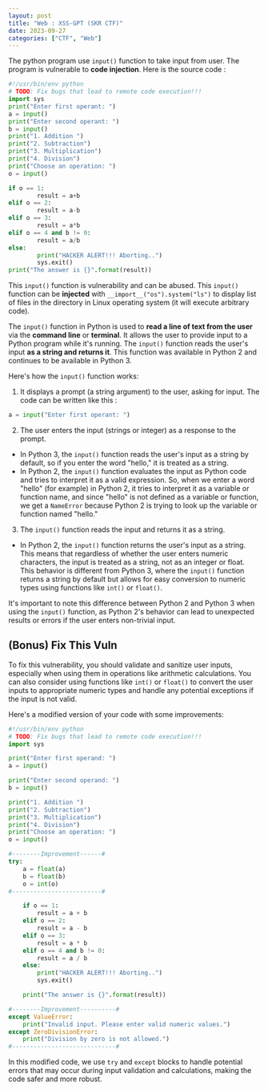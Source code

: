 ```yaml
---
layout: post
title: "Web : XSS-GPT (SKR CTF)"
date: 2023-09-27
categories: ["CTF", "Web"]
---
```

The python program use `input()` function to take input from user. The program is vulnerable to **code injection**. Here is the source code :

```python
#!/usr/bin/env python
# TODO: Fix bugs that lead to remote code execution!!!
import sys
print("Enter first operant: ")
a = input()
print("Enter second operant: ")
b = input()
print("1. Addition ")
print("2. Subtraction")
print("3. Multiplication")
print("4. Division")
print("Choose an operation: ")
o = input()

if o == 1:
        result = a+b
elif o == 2:
        result = a-b
elif o == 3:
        result = a*b
elif o == 4 and b != 0:
        result = a/b
else:
        print("HACKER ALERT!!! Aborting..")
        sys.exit()
print("The answer is {}".format(result))
```

This `input()` function is vulnerability and can be abused. This `input()` function can be **injected** with `__import__("os").system("ls")` to display list of files in the directory in Linux operating system (it will execute arbitrary code).

The `input()` function in Python is used to **read a line of text from the user** via the **command line** or **terminal**. It allows the user to provide input to a Python program while it's running. The `input()` function reads the user's input **as a string and returns it**. This function was available in Python 2 and continues to be available in Python 3.

Here's how the `input()` function works:

1) It displays a prompt (a string argument) to the user, asking for input. The code can be written like this :
```python
a = input("Enter first operant: ")
```

2) The user enters the input (strings or integer) as a response to the prompt.

- In Python 3, the `input()` function reads the user's input as a string by default, so if you enter the word "hello," it is treated as a string.
- In Python 2, the `input()` function evaluates the input as Python code and tries to interpret it as a valid expression. So, when we enter a word "hello" (for example) in Python 2, it tries to interpret it as a variable or function name, and since "hello" is not defined as a variable or function, we get a `NameError` because Python 2 is trying to look up the variable or function named "hello."

3) The `input()` function reads the input and returns it as a string.

- In Python 2, the `input()` function returns the user's input as a string. This means that regardless of whether the user enters numeric characters, the input is treated as a string, not as an integer or float. This behavior is different from Python 3, where the `input()` function returns a string by default but allows for easy conversion to numeric types using functions like `int()` or `float()`.

It's important to note this difference between Python 2 and Python 3 when using the `input()` function, as Python 2's behavior can lead to unexpected results or errors if the user enters non-trivial input.

## (Bonus) Fix This Vuln

To fix this vulnerability, you should validate and sanitize user inputs, especially when using them in operations like arithmetic calculations. You can also consider using functions like `int()` or `float()` to convert the user inputs to appropriate numeric types and handle any potential exceptions if the input is not valid.

Here's a modified version of your code with some improvements:

```python
#!/usr/bin/env python
# TODO: Fix bugs that lead to remote code execution!!!
import sys

print("Enter first operand: ")
a = input()

print("Enter second operand: ")
b = input()

print("1. Addition ")
print("2. Subtraction")
print("3. Multiplication")
print("4. Division")
print("Choose an operation: ")
o = input()

#--------Improvement------#
try:
    a = float(a)
    b = float(b)
    o = int(o)
#-------------------------#

    if o == 1:
        result = a + b
    elif o == 2:
        result = a - b
    elif o == 3:
        result = a * b
    elif o == 4 and b != 0:
        result = a / b
    else:
        print("HACKER ALERT!!! Aborting..")
        sys.exit()

    print("The answer is {}".format(result))

#--------Improvement----------#
except ValueError:
    print("Invalid input. Please enter valid numeric values.")
except ZeroDivisionError:
    print("Division by zero is not allowed.")
#-----------------------------#
```

In this modified code, we use `try` and `except` blocks to handle potential errors that may occur during input validation and calculations, making the code safer and more robust.

